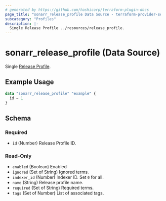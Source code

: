 ```yaml
---
# generated by https://github.com/hashicorp/terraform-plugin-docs
page_title: "sonarr_release_profile Data Source - terraform-provider-sonarr"
subcategory: "Profiles"
description: |-
  Single Release Profile ../resources/release_profile.
---
```


# sonarr_release_profile (Data Source)

<!-- subcategory:Profiles -->
Single [Release Profile](../resources/release_profile).

## Example Usage

```terraform
data "sonarr_release_profile" "example" {
  id = 1
}
```

<!-- schema generated by tfplugindocs -->
## Schema

### Required

- `id` (Number) Release Profile ID.

### Read-Only

- `enabled` (Boolean) Enabled
- `ignored` (Set of String) Ignored terms.
- `indexer_id` (Number) Indexer ID. Set `0` for all.
- `name` (String) Release profile name.
- `required` (Set of String) Required terms.
- `tags` (Set of Number) List of associated tags.
